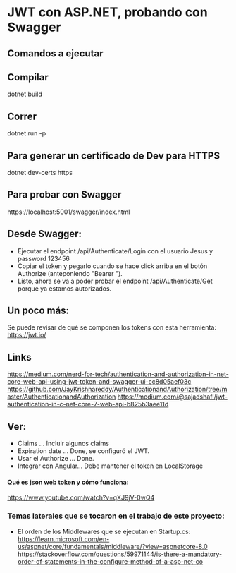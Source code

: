 # JWT con ASP.NET, probando con Swagger

Comandos a ejecutar
----

## Compilar

dotnet build

## Correr

dotnet run -p 

## Para generar un certificado de Dev para HTTPS

dotnet dev-certs https

## Para probar con Swagger

https://localhost:5001/swagger/index.html

## Desde Swagger:

- Ejecutar el endpoint /api/Authenticate/Login con el usuario Jesus y password 123456
- Copiar el token y pegarlo cuando se hace click arriba en el botón Authorize (anteponiendo "Bearer ").
- Listo, ahora se va a poder probar el endpoint /api/Authenticate/Get porque ya estamos autorizados.

## Un poco más:

Se puede revisar de qué se componen los tokens con esta herramienta: https://jwt.io/

Links
----

https://medium.com/nerd-for-tech/authentication-and-authorization-in-net-core-web-api-using-jwt-token-and-swagger-ui-cc8d05aef03c
https://github.com/JayKrishnareddy/AuthenticationandAuthorization/tree/master/AuthenticationandAuthorization
https://medium.com/@sajadshafi/jwt-authentication-in-c-net-core-7-web-api-b825b3aee11d

Ver:
----
- Claims ... Incluir algunos claims
- Expiration date ... Done, se configuró el JWT.
- Usar el Authorize ... Done.
- Integrar con Angular... Debe mantener el token en LocalStorage

#### Qué es json web token y cómo funciona:

https://www.youtube.com/watch?v=qXJ9jV-0wQ4

### Temas laterales que se tocaron en el trabajo de este proyecto:

- El orden de los Middlewares que se ejecutan en Startup.cs:
https://learn.microsoft.com/en-us/aspnet/core/fundamentals/middleware/?view=aspnetcore-8.0
https://stackoverflow.com/questions/59971144/is-there-a-mandatory-order-of-statements-in-the-configure-method-of-a-asp-net-co


